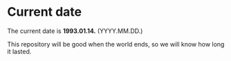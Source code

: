 # Current date

The current date is **1993.01.14.** (YYYY.MM.DD.)

This repository will be good when the world ends, so we will know how long it lasted.